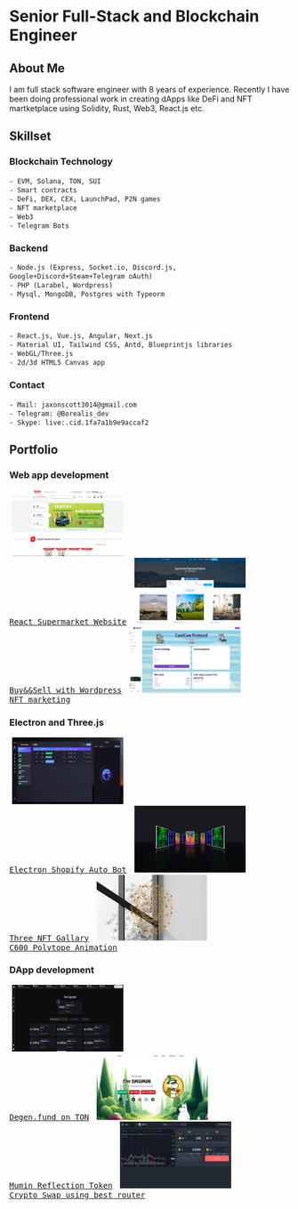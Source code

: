 # Senior Full-Stack and Blockchain Engineer


## About Me
I am full stack software engineer with 8 years of experience. Recently I have been doing professional work in creating dApps like DeFi and NFT martketplace using Solidity, Rust, Web3, React.js etc.
<br>

## Skillset
### Blockchain Technology
```
- EVM, Solana, TON, SUI
- Smart contracts
- DeFi, DEX, CEX, LaunchPad, P2N games
- NFT marketplace
- Web3
- Telegram Bots
```
### Backend 
```
- Node.js (Express, Socket.io, Discord.js, Google+Discord+Steam+Telegram oAuth)
- PHP (Larabel, Wordpress)
- Mysql, MongoDB, Postgres with Typeorm
```
### Frontend
```
- React.js, Vue.js, Angular, Next.js
- Material UI, Tailwind CSS, Antd, Blueprintjs libraries
- WebGL/Three.js
- 2d/3d HTML5 Canvas app
```
### Contact
```
- Mail: jaxonscott3014@gmail.com
- Telegram: @Borealis_dev
- Skype: live:.cid.1fa7a1b9e9accaf2
```
## Portfolio

### Web app development
<a target="_blank" style="margin:5px" href="https://linella.md/ro" ><kbd><img height="120" width="200" src="https://github.com/gitrexdev/gitrexdev/blob/main/assets/supermarket.PNG?raw=true" ><br/>React Supermarket Website</kbd></a>
<a target="_blank" style="margin:5px" href="https://adaevler.com/" ><kbd><img height="120" width="200" src="https://github.com/gitrexdev/gitrexdev/blob/main/assets/wordpress.png?raw=true" ><br/>Buy&&Sell with Wordpress</kbd></a>
<a target="_blank" style="margin:5px" href="https://app.cashcowprotocol.com/" ><kbd><img height="120" width="200" src="https://github.com/gitrexdev/gitrexdev/blob/main/assets/cashcow.PNG?raw=true" ><br/>NFT marketing</kbd></a>


### Electron and Three.js
<a target="_blank" style="margin:5px" href="https://github.com/mastre-io/mastre-releases/releases/download/1.0.32/Mastre.Setup.1.0.32.exe" ><kbd><img height="120" width="200" src="https://github.com/gitrexdev/gitrexdev/blob/main/assets/electron.png?raw=true" ><br/>Electron Shopify Auto Bot</kbd></a>
<a target="_blank" style="margin:5px" href="https://three-gallary.vercel.app/" ><kbd><img height="120" width="200" src="https://github.com/gitrexdev/gitrexdev/blob/main/assets/three_gallary.png?raw=true" ><br/>Three NFT Gallary</kbd></a>
<a target="_blank" style="margin:5px" href="https://jsgrowin-portfolio.herokuapp.com/samples/polytope/index.html" ><kbd><img height="120" width="200" src="https://github.com/gitrexdev/gitrexdev/blob/main/assets/polytope.png?raw=true" ><br/>C600 Polytope Animation</kbd></a>

### DApp development
<a target="_blank" style="margin:5px" href="https://degen-fund-ton.vercel.app" ><kbd><img height="120" width="200" src="https://github.com/Aurora3014/Aurora3014/blob/main/degen-ton-fund.PNG?raw=true" ><br/>Degen.fund on TON</kbd></a>
<a target="_blank" style="margin:5px" href="https://mumin.site" ><kbd><img height="120" width="200" src="https://github.com/Aurora3014/Aurora3014/blob/main/mumin.PNG?raw=true" ><br/>Mumin Reflection Token</kbd></a>
<a target="_blank" style="margin:5px" href="https://crypto-change.herokuapp.com/" ><kbd><img height="120" width="200" src="https://github.com/gitrexdev/gitrexdev/blob/main/assets/crypto.png?raw=true" ><br/>Crypto Swap using best router</kbd></a>


<br>
<br>
<br>
